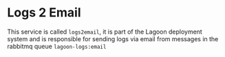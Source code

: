 # Logs 2 Email

This service is called `logs2email`, it is part of the Lagoon deployment system and is responsible for sending logs via email from messages in the rabbitmq queue `lagoon-logs:email`